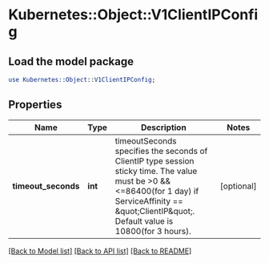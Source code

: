 # Kubernetes::Object::V1ClientIPConfig

## Load the model package
```perl
use Kubernetes::Object::V1ClientIPConfig;
```

## Properties
Name | Type | Description | Notes
------------ | ------------- | ------------- | -------------
**timeout_seconds** | **int** | timeoutSeconds specifies the seconds of ClientIP type session sticky time. The value must be &gt;0 &amp;&amp; &lt;&#x3D;86400(for 1 day) if ServiceAffinity &#x3D;&#x3D; \&quot;ClientIP\&quot;. Default value is 10800(for 3 hours). | [optional] 

[[Back to Model list]](../README.md#documentation-for-models) [[Back to API list]](../README.md#documentation-for-api-endpoints) [[Back to README]](../README.md)


